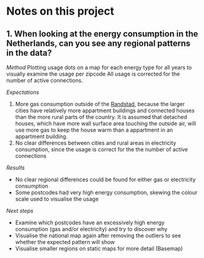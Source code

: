 # Notes on this project

## 1. When looking at the energy consumption in the Netherlands, can you see any regional patterns in the data?

*Method* 
Plotting usage dots on a map for each energy type for all years to visually examine the usage per zipcode
All usage is corrected for the number of active connections.

*Expectations*
1. More gas consumption outside of the [Randstad](https://en.wikipedia.org/wiki/Randstad), because the larger cities have relatively more appartment buildings and connected houses than the more rural parts of the country. It is assumed that detached houses, which have more wall surface area touching the outside air, will use more gas to keep the house warm than a appartment in an appartment building.
2. No clear differences between cities and rural areas in electricity consumption, since the usage is correct for the the number of active connections

*Results*
- No clear regional differences could be found for either gas or electricity consumption
- Some postcodes had very high energy consumption, skewing the colour scale used to visualise the usage

*Next steps*
- Examine which postcodes have an excessively high energy consumption (gas and/or electricity) and try to discover why
- Visualise the national map again after removing the outliers to see whether the expected pattern will show
- Visualise smaller regions on static maps for more detail (Basemap)

  
